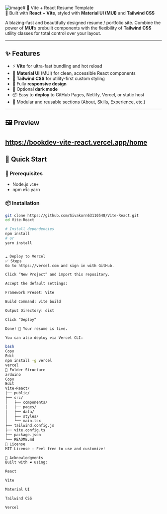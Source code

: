 ![image](https://github.com/user-attachments/assets/cb184702-8f44-44b4-9a5c-d31d84a3474e)# 💼 Vite + React Resume Template  
🚀 Built with **React + Vite**, styled with **Material UI (MUI)** and **Tailwind CSS**

A blazing-fast and beautifully designed resume / portfolio site. Combine the power of **MUI**’s prebuilt components with the flexibility of **Tailwind CSS** utility classes for total control over your layout.

---

## ✨ Features

- ⚡ **Vite** for ultra-fast bundling and hot reload
- 🧱 **Material UI** (MUI) for clean, accessible React components
- 🎨 **Tailwind CSS** for utility-first custom styling
- 📱 Fully **responsive design**
- 🌙 Optional **dark mode**
- 📦 Easy to **deploy** to GitHub Pages, Netlify, Vercel, or static host
- 🧩 Modular and reusable sections (About, Skills, Experience, etc.)

---

## 🖼️ Preview
https://bookdev-vite-react.vercel.app/home
---

## 🚀 Quick Start

### 🧰 Prerequisites

- Node.js `v16+`
- npm หรือ yarn

### 📦 Installation

```bash
git clone https://github.com/Sivakorn63110548/Vite-React.git
cd Vite-React

# Install dependencies
npm install
# or
yarn install


☁️ Deploy to Vercel
✅ Steps
Go to https://vercel.com and sign in with GitHub.

Click “New Project” and import this repository.

Accept the default settings:

Framework Preset: Vite

Build Command: vite build

Output Directory: dist

Click “Deploy”

Done! 🎉 Your resume is live.

You can also deploy via Vercel CLI:

bash
Copy
Edit
npm install -g vercel
vercel
🧩 Folder Structure
arduino
Copy
Edit
Vite-React/
├── public/
├── src/
│   ├── components/
│   ├── pages/
│   ├── data/
│   ├── styles/
│   └── main.tsx
├── tailwind.config.js
├── vite.config.ts
├── package.json
└── README.md
📄 License
MIT License — Feel free to use and customize!

🙌 Acknowledgments
Built with ❤️ using:

React

Vite

Material UI

Tailwind CSS

Vercel
